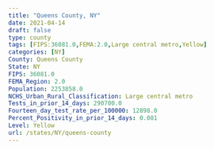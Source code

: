 ```yaml
---
title: "Queens County, NY"
date: 2021-04-14
draft: false
type: county
tags: [FIPS:36081.0,FEMA:2.0,Large central metro,Yellow]
categories: [NY]
County: Queens County
State: NY
FIPS: 36081.0
FEMA_Region: 2.0
Population: 2253858.0
NCHS_Urban_Rural_Classification: Large central metro
Tests_in_prior_14_days: 290700.0
Fourteen_day_test_rate_per_100000: 12898.0
Percent_Positivity_in_prior_14_days: 0.081
Level: Yellow
url: /states/NY/queens-county
---
```



